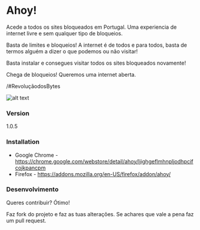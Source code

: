 # Ahoy!

Acede a todos os sites bloqueados em Portugal. Uma experiencia de internet livre e sem qualquer tipo de bloqueios.

Basta de limites e bloqueios! A internet é de todos e para todos, basta de termos alguém a dizer o que podemos ou não visitar!

Basta instalar e consegues visitar todos os sites bloqueados novamente!

Chega de bloqueios! Queremos uma internet aberta.

/#RevoluçãodosBytes

![alt text](http://rafaelalmeida.pt/wp-content/uploads/2015/12/rdb.png "Ahoy!")

### Version
1.0.5


### Installation

- Google Chrome - https://chrome.google.com/webstore/detail/ahoy/ljighgeflmhnpljodhpcifcojkpancpm
- Firefox - https://addons.mozilla.org/en-US/firefox/addon/ahoy/

### Desenvolvimento

Queres contribuir? Ótimo!

Faz fork do projeto e faz as tuas alterações. Se achares que vale a pena faz um pull request.

